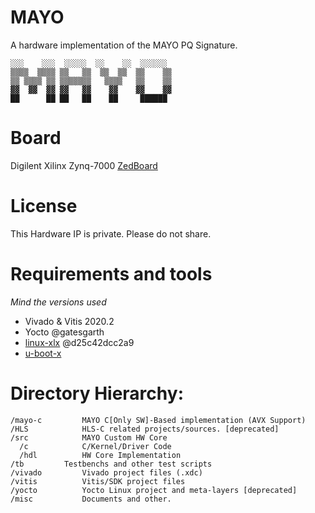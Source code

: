 
# MAYO 
A hardware implementation of the MAYO PQ Signature.  

```
░░░    ░░░  ░░░░░  ░░    ░░  ░░░░░░  
▒▒▒▒  ▒▒▒▒ ▒▒   ▒▒  ▒▒  ▒▒  ▒▒    ▒▒ 
▒▒ ▒▒▒▒ ▒▒ ▒▒▒▒▒▒▒   ▒▒▒▒   ▒▒    ▒▒ 
▓▓  ▓▓  ▓▓ ▓▓   ▓▓    ▓▓    ▓▓    ▓▓ 
██      ██ ██   ██    ██     ██████  
```

# Board
Digilent Xilinx Zynq-7000 [ZedBoard](https://www.avnet.com/wps/portal/us/products/avnet-boards/avnet-board-families/zedboard/)

# License
This Hardware IP is private. Please do not share.

# Requirements and tools
_Mind the versions used_
- Vivado & Vitis 2020.2
- Yocto @gatesgarth
- [linux-xlx](https://github.com/Xilinx/linux-xlnx) @d25c42dcc2a9
- [u-boot-x](https://github.com/Xilinx/u-boot-xlnx) 

# Directory Hierarchy:
```
/mayo-c 		MAYO C[Only SW]-Based implementation (AVX Support)
/HLS			HLS-C related projects/sources. [deprecated]
/src			MAYO Custom HW Core
  /c			C/Kernel/Driver Code
  /hdl			HW Core Implementation
/tb			Testbenchs and other test scripts
/vivado 		Vivado project files (.xdc)
/vitis			Vitis/SDK project files
/yocto			Yocto Linux project and meta-layers [deprecated]
/misc			Documents and other.
